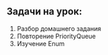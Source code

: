 ## Задачи на урок:

1. Разбор домашнего задания
2. Повторение PriorityQueue
3. Изучение Enum














